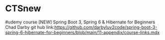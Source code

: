 # CTSnew
#udemy course [NEW] Spring Boot 3, Spring 6 & Hibernate for Beginners
Chad Darby git hub link:https://github.com/darbyluv2code/spring-boot-3-spring-6-hibernate-for-beginners/blob/main/11-appendix/course-links.mdx

